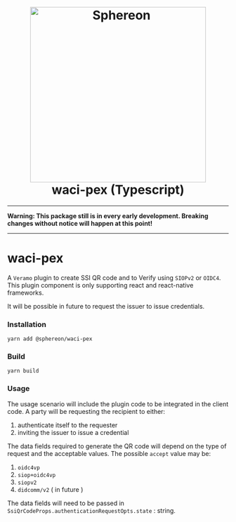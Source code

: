 <!--suppress HtmlDeprecatedAttribute -->
<h1 align="center">
  <br>
  <a href="https://www.sphereon.com"><img src="https://sphereon.com/content/themes/sphereon/assets/img/logo.svg" alt="Sphereon" width="400"></a>
  <br>waci-pex (Typescript) 
  <br>
</h1>

---

**Warning: This package still is in every early development. Breaking changes without notice will happen at this point!**

---

# waci-pex

A `Veramo` plugin to create SSI QR code and to Verify using `SIOPv2` or `OIDC4`. This plugin component is only supporting react and react-native frameworks.

It will be possible in future to request the issuer to issue credentials.

### Installation

```shell
yarn add @sphereon/waci-pex
```

### Build

```shell
yarn build
```

### Usage

The usage scenario will include the plugin code to be integrated in the client code. A party will be requesting the recipient to either:
  1. authenticate itself to the requester
  2. inviting the issuer to issue a credential

The data fields required to generate the QR code will depend on the type of request and the acceptable values. The possible `accept` value may be:
  1. `oidc4vp`
  2. `siop+oidc4vp`
  3. `siopv2`
  4. `didcomm/v2`  ( in future )

The data fields will need to be passed in `SsiQrCodeProps.authenticationRequestOpts.state` : string.
